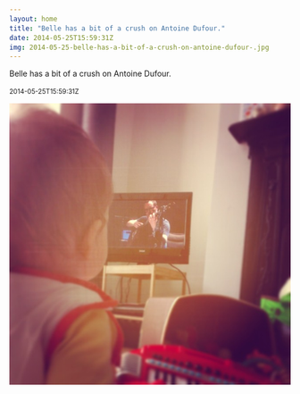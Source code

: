```yaml
---
layout: home
title: "Belle has a bit of a crush on Antoine Dufour."
date: 2014-05-25T15:59:31Z
img: 2014-05-25-belle-has-a-bit-of-a-crush-on-antoine-dufour-.jpg
---
```


Belle has a bit of a crush on Antoine Dufour.

<small>2014-05-25T15:59:31Z</small>

![Belle has a bit of a crush on Antoine Dufour.](2014-05-25-belle-has-a-bit-of-a-crush-on-antoine-dufour-.jpg)
